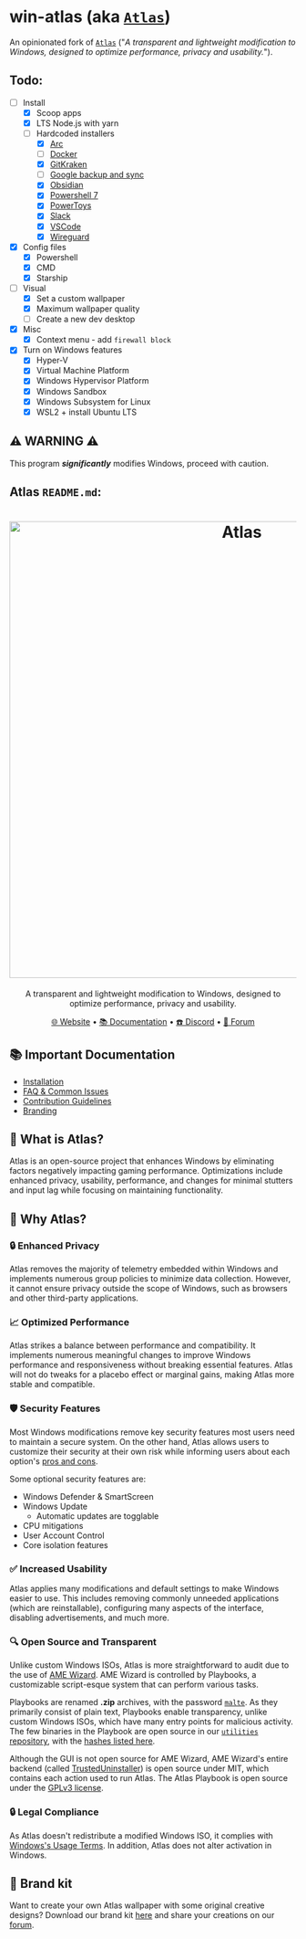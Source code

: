 # win-atlas (aka [`Atlas`](https://github.com/Atlas-OS/Atlas))

An opinionated fork of [`Atlas`](https://github.com/Atlas-OS/Atlas) ("_A transparent and lightweight modification to Windows, designed to optimize performance, privacy and usability._").

## Todo:

-   [ ] Install
    -   [x] Scoop apps
    -   [x] LTS Node.js with yarn
    -   [ ] Hardcoded installers
        -   [x] [Arc](https://releases.arc.net/windows/prod/Arc.appinstaller)
        -   [ ] [Docker](https://desktop.docker.com/win/main/amd64/Docker%20Desktop%20Installer.exe)
        -   [x] [GitKraken](https://release.gitkraken.com/windows/GitKrakenSetup.exe)
        -   [ ] [Google backup and sync](https://www.google.com/intl/en-GB/drive/download)
        -   [x] [Obsidian](https://obsidian.md)
        -   [x] [Powershell 7](https://github.com/PowerShell/PowerShell/releases)
        -   [x] [PowerToys](https://learn.microsoft.com/en-us/windows/powertoys/install#installing-with-windows-executable-file-via-github)
        -   [x] [Slack](https://downloads.slack-edge.com/desktop-releases/windows/x64/4.37.98/SlackSetup.exe)
        -   [x] [VSCode](https://code.visualstudio.com)
        -   [x] [Wireguard](https://download.wireguard.com/windows-client/wireguard-installer.exe)
-   [x] Config files
    -   [x] Powershell
    -   [x] CMD
    -   [x] Starship
-   [ ] Visual
    -   [x] Set a custom wallpaper
    -   [x] Maximum wallpaper quality
    -   [ ] Create a new dev desktop
-   [x] Misc
    -   [x] Context menu - add `firewall block`
-   [x] Turn on Windows features
    -   [x] Hyper-V
    -   [x] Virtual Machine Platform
    -   [x] Windows Hypervisor Platform
    -   [x] Windows Sandbox
    -   [x] Windows Subsystem for Linux
    -   [x] WSL2 + install Ubuntu LTS

## ⚠️ WARNING ⚠️

This program **_significantly_** modifies Windows, proceed with caution.

## Atlas `README.md`:

<h1 align="center">
  <img src="https://gcore.jsdelivr.net/gh/Atlas-OS/branding@main/github-banner.png" alt="Atlas" width="800">
</h1>

<p align="center">A transparent and lightweight modification to Windows, designed to optimize performance, privacy and usability.</p>

<p align="center">
  <a href="https://atlasos.net" target="_blank">🌐 Website</a>
  •
  <a href="https://docs.atlasos.net" target="_blank">📚 Documentation</a>
  •
  <a href="https://discord.atlasos.net" target="_blank">☎️ Discord</a>
  •
  <a href="https://forum.atlasos.net" target="_blank">💬 Forum</a>
</p>

## 📚 **Important Documentation**

-   [Installation](https://docs.atlasos.net/getting-started/installation/)
-   [FAQ & Common Issues](https://docs.atlasos.net/faq-and-troubleshooting/removed-features/)
-   [Contribution Guidelines](https://docs.atlasos.net/contributions/)
-   [Branding](https://docs.atlasos.net/branding/)

## 🤔 What is Atlas?
Atlas is an open-source project that enhances Windows by eliminating factors negatively impacting gaming performance. Optimizations include enhanced privacy, usability, performance, and changes for minimal stutters and input lag while focusing on maintaining functionality.

## 👀 Why Atlas?

### 🔒 Enhanced Privacy

Atlas removes the majority of telemetry embedded within Windows and implements numerous group policies to minimize data collection. However, it cannot ensure privacy outside the scope of Windows, such as browsers and other third-party applications.

### 📈 Optimized Performance
Atlas strikes a balance between performance and compatibility. It implements numerous meaningful changes to improve Windows performance and responsiveness without breaking essential features. Atlas will not do tweaks for a placebo effect or marginal gains, making Atlas more stable and compatible.

### 🛡️ Security Features
Most Windows modifications remove key security features most users need to maintain a secure system. On the other hand, Atlas allows users to customize their security at their own risk while informing users about each option's [pros and cons](https://docs.atlasos.net/getting-started/post-installation/atlas-folder/security/).

Some optional security features are:

- Windows Defender & SmartScreen
- Windows Update
  - Automatic updates are togglable
- CPU mitigations
- User Account Control
- Core isolation features

### ✅ Increased Usability
Atlas applies many modifications and default settings to make Windows easier to use. This includes removing commonly unneeded applications (which are reinstallable), configuring many aspects of the interface, disabling advertisements, and much more.

### 🔍 Open Source and Transparent

Unlike custom Windows ISOs, Atlas is more straightforward to audit due to the use of [AME Wizard](https://ameliorated.io). AME Wizard is controlled by Playbooks, a customizable script-esque system that can perform various tasks.

Playbooks are renamed **.zip** archives, with the password [`malte`](https://docs.ameliorated.io/developers/getting-started/creation.html). As they primarily consist of plain text, Playbooks enable transparency, unlike custom Windows ISOs, which have many entry points for malicious activity. The few binaries in the Playbook are open source in our [`utilities` repository](https://github.com/Atlas-OS/utilities), with the [hashes listed here](https://github.com/Atlas-OS/Atlas/blob/main/src/playbook/Executables/AtlasModules/README.md).

Although the GUI is not open source for AME Wizard, AME Wizard's entire backend (called [TrustedUninstaller](https://github.com/Ameliorated-LLC/trusted-uninstaller-cli)) is open source under MIT, which contains each action used to run Atlas. The Atlas Playbook is open source under the [GPLv3 license](https://github.com/Atlas-OS/Atlas/blob/main/LICENSE).

### 🔒 Legal Compliance
As Atlas doesn't redistribute a modified Windows ISO, it complies with [Windows's Usage Terms](https://www.microsoft.com/en-us/Useterms/Retail/Windows/10/UseTerms_Retail_Windows_10_English.htm). In addition, Atlas does not alter activation in Windows.

## 🎨 Brand kit

Want to create your own Atlas wallpaper with some original creative designs? Download our brand kit [here](https://github.com/Atlas-OS/branding/archive/refs/heads/main.zip) and share your creations on our [forum](https://forum.atlasos.net/t/art-showcase).
